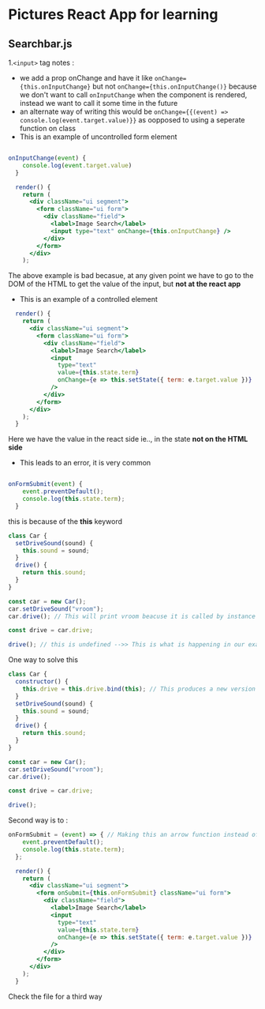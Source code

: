 # Pictures React App for learning

## Searchbar.js

1.`<input>` tag notes :

- we add a prop onChange and have it like `onChange={this.onInputChange}` but not `onChange={this.onInputChange()}` because we don't want to call `onInputChange` when the component is rendered, instead we want to call it some time in the future
- an alternate way of writing this would be `onChange={{(event) => console.log(event.target.value)}}` as oopposed to using a seperate function on class
- This is an example of uncontrolled form element

```jsx

onInputChange(event) {
    console.log(event.target.value)
  }

  render() {
    return (
      <div className="ui segment">
        <form className="ui form">
          <div className="field">
            <label>Image Search</label>
            <input type="text" onChange={this.onInputChange} />
          </div>
        </form>
      </div>
    );

```

The above example is bad becasue, at any given point we have to go to the DOM of the HTML to get the value of the input, but **not at the react app**

- This is an example of a controlled element

```jsx
  render() {
    return (
      <div className="ui segment">
        <form className="ui form">
          <div className="field">
            <label>Image Search</label>
            <input
              type="text"
              value={this.state.term}
              onChange={e => this.setState({ term: e.target.value })}
            />
          </div>
        </form>
      </div>
    );
  }

```

Here we have the value in the react side ie.., in the state **not on the HTML side**

- This leads to an error, it is very common

```jsx

onFormSubmit(event) {
    event.preventDefault();
    console.log(this.state.term);
  }

```

this is because of the **this** keyword

```js
class Car {
  setDriveSound(sound) {
    this.sound = sound;
  }
  drive() {
    return this.sound;
  }
}

const car = new Car();
car.setDriveSound("vroom");
car.drive(); // This will print vroom beacuse it is called by instance of the car class

const drive = car.drive;

drive(); // this is undefined -->> This is what is happening in our example
```

One way to solve this

```js
class Car {
  constructor() {
    this.drive = this.drive.bind(this); // This produces a new version of the function, this is fixed with the correct value of THIS
  }
  setDriveSound(sound) {
    this.sound = sound;
  }
  drive() {
    return this.sound;
  }
}

const car = new Car();
car.setDriveSound("vroom");
car.drive();

const drive = car.drive;

drive();
```

Second way is to :

```jsx
onFormSubmit = (event) => { // Making this an arrow function instead of a traditional function
    event.preventDefault();
    console.log(this.state.term);
  };

  render() {
    return (
      <div className="ui segment">
        <form onSubmit={this.onFormSubmit} className="ui form">
          <div className="field">
            <label>Image Search</label>
            <input
              type="text"
              value={this.state.term}
              onChange={e => this.setState({ term: e.target.value })}
            />
          </div>
        </form>
      </div>
    );
  }
```

Check the file for a third way

